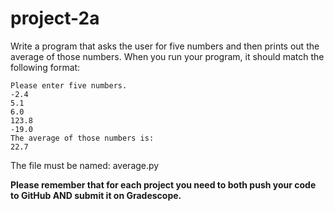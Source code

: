 
# project-2a

Write a program that asks the user for five numbers and then prints out the average of those numbers.  When you run your program, it should match the following format:
```
Please enter five numbers.
-2.4
5.1
6.0
123.8
-19.0
The average of those numbers is:
22.7
```
The file must be named: average.py

**Please remember that for each project you need to both push your code to GitHub AND submit it on Gradescope.**
